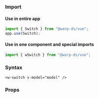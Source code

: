 ### Import

#### Use in entire app

```js
import { Switch } from "@warp-ds/vue";
app.use(Switch);
```

#### Use in one component and special imports

```js
import { wSwitch } from "@warp-ds/vue";
```

### Syntax

```vue
<w-switch v-model="model" />
```

### Props

<api-table type=vue component="Switch" />
